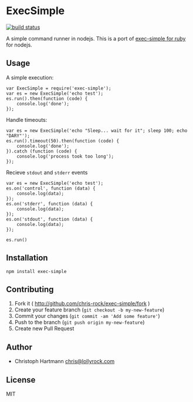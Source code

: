 # ExecSimple

[![build status](https://secure.travis-ci.org/chris-rock/exec-simple.png)](http://travis-ci.org/chris-rock/exec-simple)

A simple command runner in nodejs. This is a port of [exec-simple for ruby](https://github.com/arlimus/exec-simple) for nodejs.

## Usage

A simple execution:

    var ExecSimple = require('exec-simple');
    var es = new ExecSimple('echo test');
    es.run().then(function (code) {
        console.log('done');
    });

Handle timeouts:

    var es = new ExecSimple('echo "Sleep... wait for it"; sleep 100; echo "DARY"');
    es.run().timeout(50).then(function (code) {
        console.log('done');
    }).catch (function (code) {
        console.log('process took too long');
    });

Recieve `stdout` and `stderr` events

    var es = new ExecSimple('echo test');
    es.on('control', function (data) {
        console.log(data);
    });
    es.on('stderr', function (data) {
        console.log(data);
    });
    es.on('stdout', function (data) {
        console.log(data);
    });

    es.run()


## Installation

    npm install exec-simple

## Contributing

1. Fork it ( http://github.com/chris-rock/exec-simple/fork )
2. Create your feature branch (`git checkout -b my-new-feature`)
3. Commit your changes (`git commit -am 'Add some feature'`)
4. Push to the branch (`git push origin my-new-feature`)
5. Create new Pull Request

## Author

- Christoph Hartmann <chris@lollyrock.com>

## License

MIT
